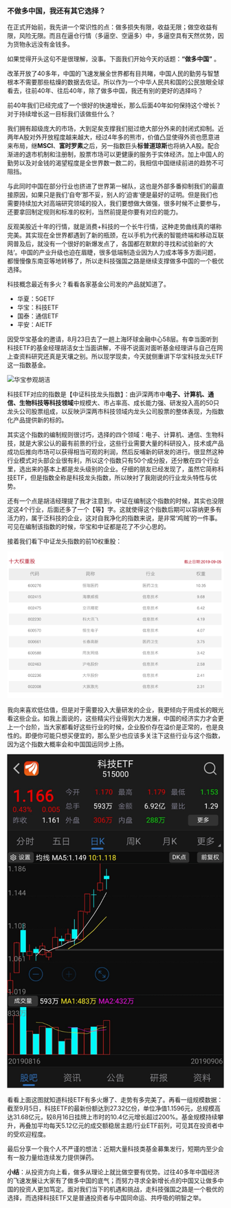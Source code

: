 ### 不做多中国，我还有其它选择？

在正式开始前，我先讲一个常识性的点：做多损失有限，收益无限；做空收益有限，风险无限。而且在逼仓行情（多逼空、空逼多）中，多逼空具有天然优势，因为货物永远没有金钱多。

如果觉得开头这句不是很理解，没事。下面我们开始今天的话题：**“做多中国”** 。

改革开放了40多年，中国的飞速发展全世界都有目共睹，中国人民的勤劳与智慧根本不需要那些枯燥的数据去佐证。所以作为一个中华人民共和国的公民放眼全球看去，往前40年、往后40年，除了做多中国，我还有别的更好的选择吗？

前40年我们已经完成了一个很好的快速增长，那么后面40年如何保持这个增长？对于持续增长这一目标我们该做些什么？

我们拥有超级庞大的市场，大到足矣支撑我们挺过绝大部分外来的封闭式抑制。近两年A股对外开放程度越来越大，经过4年多的熊市，价值凸显使得外资也愿意进来布局，继**MSCI**、**富时罗素**之后，另一指数巨头**标普道琼斯**也将纳入A股。配合渐进的退市机制和注册制，股票市场可以更健康的服务于实体经济。加上中国人的勤劳以及对金钱的渴望程度是全世界数一数二的，我相信中国继续前进的趋势不可阻挡。

与此同时中国在部分行业也挤进了世界第一梯队，这也是外部多番抑制我们的最直接原因，如果只是我们‘自夸’那不妥，别人的’迫害‘便是最好的证明。但是我们也需要持续加大对高端研究领域的投入，我们要想做大做强，很多时候不止要参与，还要拿回制定规则和标准的权利，当然前提是你要有对应的能力。

反观美股近十年的行情，就是消费+科技的一个长牛行情，这种走势曲线真的堪称完美。其实现在全世界都遇到了新的瓶颈，在以手机为代表的智能终端和移动互联网普及后，就没有一个很好的新爆发点了，各国都在默默的寻找和试验新的’大陆‘。中国的产业升级也迫在眉睫，很多低端制造业因为人力成本等多方面问题，都慢慢像东南亚等地转移了，所以走科技强国之路是继续支撑做多中国的一个极优选择。

科技概念最近有多火？看看各家基金公司发的产品就知道了。
- 华夏：5GETF
- 华宝：科技ETF
- 国泰：通信ETF
- 平安：AIETF

因受华宝基金的邀请，8月23日去了一趟上海环球金融中心58层。有幸当面听到科技ETF的基金经理胡洁女士当面讲解，不得不说面对面听基金经理讲与自己在网上查资料研究还真是天壤之别。所以现学现卖，今天就侧重讲下华宝科技龙头ETF这一指数基金。

![华宝参观胡洁](../img/long-china-1.jpeg)

科技ETF对应的指数是【中证科技龙头指数】：由沪深两市中**电子、计算机、通信、生物科技等科技领域**中规模大、市占率高、成长能力强、研发投入高的50只龙头公司股票组成，以反映沪深两市科技领域内龙头公司股票的整体表现，为指数化产品提供新的标的。

其实这个指数的编制规则很讨巧，选择的四个领域：电子、计算机、通信、生物科技，就是大家公认的最有前景的行业，这些行业需要大量的科研投入，技术或产品成功后推向市场可以获得相当可观的利润，然后反哺新的研发的进行。很显然这种行业模式对头部企业很有利，所以这个指数只有50个成分股，还分散在四个行业里，选出来的基本上都是龙头级别的企业。仔细的朋友已经发现了，虽然它简称科技ETF，但是指数全称是科技龙头指数，所以映衬了我刚说的行业龙头特性与优势。

还有一个点是胡洁经理提了我才注意到，中证在编制这个指数的时候，其实也没限定这4个行业，后面还多了一个【等】字。这就使得这个指数后期可以容纳更多有活力的，属于泛科技的企业，这对自我净化的指数来说，是非常‘鸡贼’的一件事。可见在编制该指数的时候，华宝和中证都是花了不少心思的。

接着我们看下中证龙头指数的前10权重股：

![中证龙头指数的前10权重股](../img/long-china-2.png)

我向来喜欢低估值，但是对于需要投入大量研发的企业，我更倾向于用成长的眼光看这些企业。如我上面说的，这些精尖行业得到大力发展，中国的经济实力才会更上一个台阶，当大家都看好这些行业的时候，企业股价存在溢价是正常的，也是良性的。即便你可能只想买便宜的，那么至少也应该多关注下这些行业与这个指数，因为这个指数大概率会和中国国运同步上扬。

![科技ETF走势](../img/long-china-3.jpeg)

看看上面这图就知道科技ETF有多火爆了、走势有多完美了。再看一组规模数据：截至9月5日，科技ETF的最新份额达到27.32亿份，单位净值1.1596元，总规模高达31.68亿元，较8月16日挂牌上市时的10.4亿元增长超过200%。基金规模持续攀升，再叠加平均每天5.12亿元的成交额稳居主题/行业ETF前列，可见其在投资者中的受欢迎程度。

最后分享一个我个人不严谨的想法：近期大量科技类基金募集发行，短期内至少会有一股力量给连续发力提供弹药。

**小结**：从投资方向上看，做多从理论上就比做空要有优势。过往40多年中国经济的飞速发展让大家有了做多中国的底气；而努力寻求全新增长点的中国又让做多中国的投资人更加笃定。面对我们当下的机遇和挑战，走科技强国之路是一个极优的选择，而选择科技ETF又是普通投资者与中国同命运、共呼吸的明智之举。